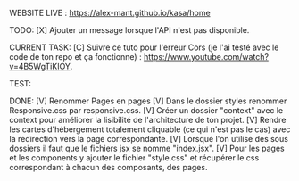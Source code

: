 WEBSITE LIVE : https://alex-mant.github.io/kasa/home

TODO:
[X] Ajouter un message lorsque l'API n'est pas disponible.

CURRENT TASK:
[C] Suivre ce tuto pour l'erreur Cors (je l'ai testé avec le code de ton repo et ça fonctionne) : https://www.youtube.com/watch?v=4B5WgTiKIOY.

TEST:

DONE: 
[V] Renommer Pages en pages
[V] Dans le dossier styles renommer Responsive.css par responsive.css.
[V] Créer un dossier "context" avec le context pour améliorer la lisibilité de l'architecture de ton projet.
[V] Rendre les cartes d'hébergement totalement cliquable (ce qui n'est pas le cas) avec la redirection vers la page correspondante.
[V] Lorsque l'on utilise des sous dossiers il faut que le fichiers jsx se nomme "index.jsx".
[V] Pour les pages et les components y ajouter le fichier "style.css" et récupérer le css correspondant à chacun des composants, des pages.